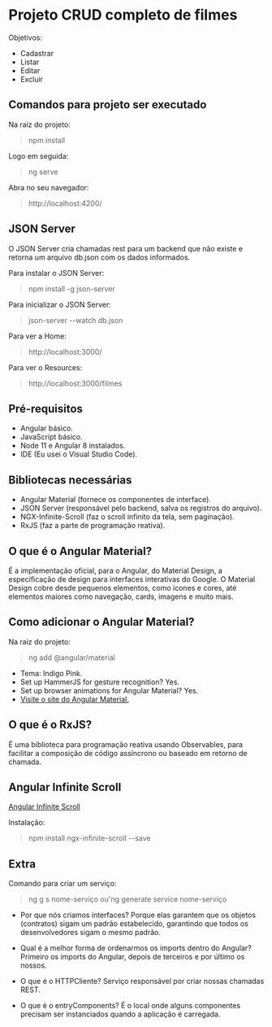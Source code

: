 # Projeto CRUD completo de filmes
Objetivos: 
- Cadastrar
- Listar 
- Editar
- Excluir

## Comandos para projeto ser executado
Na raiz do projeto:
>npm install

Logo em seguida:
>ng serve

Abra no seu navegador:
>http://localhost:4200/

## JSON Server
O JSON Server cria chamadas rest para um backend que não existe e retorna um arquivo db.json com os dados informados.

Para instalar o JSON Server:
>npm install -g json-server 

Para inicializar o JSON Server:
>json-server --watch db.json

Para ver a Home:
>http://localhost:3000/

Para ver o Resources:
>http://localhost:3000/filmes 

## Pré-requisitos
- Angular básico.
- JavaScript básico.
- Node 11 e Angular 8 instalados. 
- IDE (Eu usei o Visual Studio Code).

## Bibliotecas necessárias 
- Angular Material (fornece os componentes de interface).
- JSON Server (responsável pelo backend, salva os registros do arquivo).
- NGX-Infinite-Scroll (faz o scroll infinito da tela, sem paginação).
- RxJS (faz a parte de programação reativa).

## O que é o Angular Material?
É a implementação oficial, para o Angular, do Material Design, a especificação de design para interfaces interativas do Google. O Material Design cobre desde pequenos elementos, como ícones e cores, até elementos maiores como navegação, cards, imagens e muito mais.

## Como adicionar o Angular Material?
Na raiz do projeto:
>ng add @angular/material
- Tema: Indigo Pink. 
- Set up HammerJS for gesture recognition? Yes.
- Set up browser animations for Angular Material? Yes.
- <a href="https://material.angularjs.org/latest/">Visite o site do Angular Material.</a>

## O que é o RxJS?
É uma biblioteca para programação reativa usando Observables, para facilitar a composição de código assíncrono ou baseado em retorno de chamada. 

## Angular Infinite Scroll
<a href="https://www.npmjs.com/package/ngx-infinite-scroll">Angular Infinite Scroll</a>

Instalação:
>npm install ngx-infinite-scroll --save 

## Extra
Comando para criar um serviço:
>ng g s nome-serviço ou'ng generate service nome-serviço

- Por que nós criamos interfaces?
Porque elas garantem que os objetos (contratos) sigam um padrão estabelecido, garantindo que todos os desenvolvedores sigam o mesmo padrão.

- Qual é a melhor forma de ordenarmos os imports dentro do Angular?
Primeiro os imports do Angular, depois de terceiros e por último os nossos.

- O que é o HTTPCliente?
Serviço responsável por criar nossas chamadas REST.

- O que é o entryComponents?
É o local onde alguns componentes precisam ser instanciados quando a aplicação é carregada.


